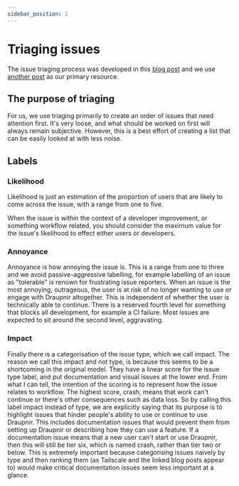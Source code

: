 ```yaml
---
sidebar_position: 1
---
```


# Triaging issues

The issue triaging process was developed in this [blog post](https://marewolf.me/posts/draupnir/2401.html#triaging)
and we use [another post](https://lostgarden.home.blog/2008/05/20/improving-bug-triage-with-user-pain/)
as our primary resource.

## The purpose of triaging

For us, we use triaging primarily to create an order of issues that
need attention first. It's very loose, and what should be worked on
first will always remain subjective. However, this is a best effort
of creating a list that can be easily looked at with less noise.

## Labels

### Likelihood

Likelihood is just an estimation of the proportion of users that are
likely to come across the issue, with a range from one to five.

When the issue is within the context of a developer improvement,
or something workflow related, you should consider the maximum
value for the issue's likelihood to effect either users or developers.

### Annoyance

Annoyance is how annoying the issue is. This is a range from one to
three and we avoid passive-aggressive labelling, for example labelling
of an issue as "tolerable" is renown for frustrating issue reporters.
When an issue is the most annoying, outrageous, the user is at risk of
no longer wanting to use or engage with Draupnir altogether.
This is independent of whether the user is technically able to continue.
There is a reserved fourth level for something that blocks all development,
for example a CI failure.
Most issues are expected to sit around the second level, aggravating.

### Impact

Finally there is a categorisation of the issue type, which we call impact.
The reason we call this impact and not type, is because this seems to
be a shortcoming in the original model. They have a linear score for
the issue type label, and put documentation and visual issues at the
lower end. From what I can tell, the intention of the scoring is to
represent how the issue relates to workflow. The highest score, crash,
means that work can't continue or there's other consequences such as
data loss. So by calling this label impact instead of type, we are
explicitly saying that its purpose is to highlight issues that hinder
people's ability to use or continue to use Draupnir. This includes
documentation issues that would prevent them from setting up Draupnir
or describing how they can use a feature. If a documentation issue
means that a new user can't start or use Draupnir, then this will
still be tier six, which is named crash, rather than tier two or below.
This is extremely important because categorising issues naively by type
and then ranking them (as Tailscale and the linked blog posts appear to)
would make critical documentation issues seem less important at a glance.
